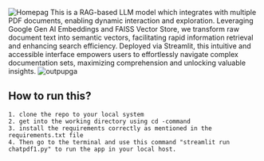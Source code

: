 ![Homepag](https://github.com/shreeharib/RagBased-pdfInteraction-chatbot/assets/107598445/00fb12fc-8d61-4e93-8d43-5c7a010d484e)
This is a RAG-based LLM model which integrates with multiple PDF documents, enabling dynamic interaction and exploration. Leveraging Google Gen AI Embeddings and FAISS Vector Store, we transform raw document text into semantic vectors, facilitating rapid information retrieval and enhancing search efficiency. Deployed via Streamlit, this intuitive and accessible interface empowers users to effortlessly navigate complex documentation sets, maximizing comprehension and unlocking valuable insights.
![outpupga](https://github.com/shreeharib/RagBased-pdfInteraction-chatbot/assets/107598445/15f811c0-fe1e-49be-875c-8d1869ce989d)
## How to run this?

    1. clone the repo to your local system
    2. get into the working directory using cd -command
    3. install the requirements correctly as mentioned in the requirements.txt file
    4. Then go to the terminal and use this command "streamlit run chatpdf1.py" to run the app in your local host.

